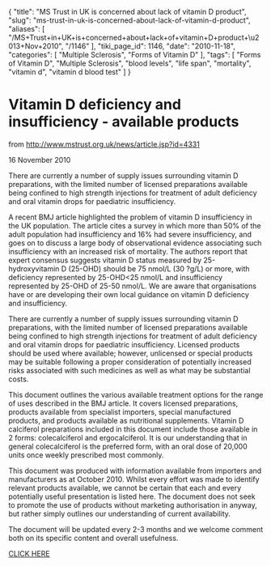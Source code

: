 {
    "title": "MS Trust in UK is concerned about lack of vitamin D product",
    "slug": "ms-trust-in-uk-is-concerned-about-lack-of-vitamin-d-product",
    "aliases": [
        "/MS+Trust+in+UK+is+concerned+about+lack+of+vitamin+D+product+\u2013+Nov+2010",
        "/1146"
    ],
    "tiki_page_id": 1146,
    "date": "2010-11-18",
    "categories": [
        "Multiple Sclerosis",
        "Forms of Vitamin D"
    ],
    "tags": [
        "Forms of Vitamin D",
        "Multiple Sclerosis",
        "blood levels",
        "life span",
        "mortality",
        "vitamin d",
        "vitamin d blood test"
    ]
}


# Vitamin D deficiency and insufficiency - available products

from http://www.mstrust.org.uk/news/article.jsp?id=4331

16 November 2010

There are currently a number of supply issues surrounding vitamin D preparations, with the limited number of licensed preparations available being confined to high strength injections for treatment of adult deficiency and oral vitamin drops for paediatric insufficiency.

A recent BMJ article highlighted the problem of vitamin D insufficiency in the UK population. The article cites a survey in which more than 50% of the adult population had insufficiency and 16% had severe insufficiency, and goes on to discuss a large body of observational evidence associating such insufficiency with an increased risk of mortality. The authors report that expert consensus suggests vitamin D status measured by 25-hydroxyvitamin D (25-OHD) should be 75 nmol/L (30 ?g/L) or more, with deficiency represented by 25-OHD<25 nmol/L and insufficiency represented by 25-OHD of 25-50 nmol/L. We are aware that organisations have or are developing their own local guidance on vitamin D deficiency and insufficiency.

There are currently a number of supply issues surrounding vitamin D preparations, with the limited number of licensed preparations available being confined to high strength injections for treatment of adult deficiency and oral vitamin drops for paediatric insufficiency. Licensed products should be used where available; however, unlicensed or special products may be suitable following a proper consideration of potentially increased risks associated with such medicines as well as what may be substantial costs.

This document outlines the various available treatment options for the range of uses described in the BMJ article. It covers licensed preparations, products available from specialist importers, special manufactured products, and products available as nutritional supplements. Vitamin D calciferol preparations included in this document include those available in 2 forms: colecalciferol and ergocalciferol. It is our understanding that in general colecalciferol is the preferred form, with an oral dose of 20,000 units once weekly prescribed most commonly.

This document was produced with information available from importers and manufacturers as at October 2010. Whilst every effort was made to identify relevant products available, we cannot be certain that each and every potentially useful presentation is listed here. The document does not seek to promote the use of products without marketing authorisation in anyway, but rather simply outlines our understanding of current availability.

The document will be updated every 2-3 months and we welcome comment both on its specific content and overall usefulness.

[CLICK HERE](http://www.nelm.nhs.uk/en/Download/?file=MDs3NTU3ODQ7L3VwbG9hZC9kb2N1bWVudHMvT3RoZXIgTGlicmFyeSBVcGRhdGVzL0RydWdfRGlzY29udF9TaG9ydGFnZS9WaXRfRF9wcm9kdWN0X2F2YWlsYWJpbGl0eV9PY3QyMDEwX2ZpbmFsLnBkZg__.pdf%20)